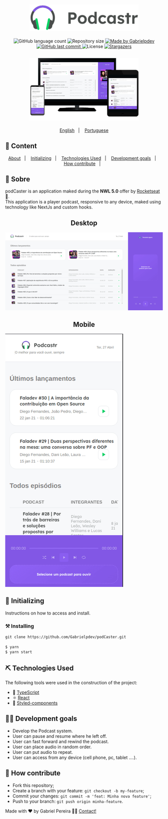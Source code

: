 <h2 align="center">
    <img alt="podCaster" title="#podCaster" src=".github/logo.svg" width="350px" />
</h2>
  
<p align="center">
  <img alt="GitHub language count" src="https://img.shields.io/github/languages/count/Gabrielpdev/podCaster?color=%2304D361"/>

  <img alt="Repository size" src="https://img.shields.io/github/repo-size/Gabrielpdev/podCaster"/>

  	
  <a href="https://www.linkedin.com/in/gabriel-pereira-oliveira-78b1801ab/">
    <img alt="Made by Gabrielpdev" src="https://img.shields.io/badge/made%20by-Gabrielpdev-%2304D361"/>
  </a>
	
  
  <a href="https://github.com/Gabrielpdev/podCaster/commits/master">
    <img alt="GitHub last commit" src="https://img.shields.io/github/last-commit/Gabrielpdev/podCaster"/>
  </a>

  <img alt="License" src="https://img.shields.io/badge/license-MIT-brightgreen">
   <a href="https://github.com/Gabrielpdev/podCaster/stargazers">
    <img alt="Stargazers" src="https://img.shields.io/github/stars/Gabrielpdev/podCaster?style=social"/>
  </a>
</p>

<h2 align="center">
    <img alt="podCaster" title="#podCaster" src=".github/Preview.png" width="350px" />
</h2>

<p align="center">
  <a href="https://github.com/Gabrielpdev/podCaster/blob/main/README.md">English</a>&nbsp;&nbsp;&nbsp;|&nbsp;&nbsp;&nbsp;
  <a href="https://github.com/Gabrielpdev/podCaster/blob/main/README-PT.md">Portuguese</a>
</p>

## 📝 Content
<p align="center">
<a href="#about">About</a>&nbsp;&nbsp;&nbsp;|&nbsp;&nbsp;&nbsp;
<a href="#getting_started">Initializing</a>&nbsp;&nbsp;&nbsp;|&nbsp;&nbsp;&nbsp;
<a href="#built_using">Technologies Used</a>&nbsp;&nbsp;&nbsp;|&nbsp;&nbsp;&nbsp;
<a href="#roadmap">Development goals</a>&nbsp;&nbsp;&nbsp;|&nbsp;&nbsp;&nbsp;
<a href="#contribute">How contribute</a>&nbsp;&nbsp;&nbsp;|&nbsp;&nbsp;&nbsp;
</p>


## 🧐 Sobre <a name = "about"></a>

podCaster is an application maked during the **NWL 5.0** offer by [Rocketseat] :rocket:.<br/>
This application is a player podcast, responsive to any device, maked using technology like NextJs and custom hooks. </br>

<span align="center">
	<h2>Desktop</h2>
	<img alt="podCaster" title="#podCaster" src=".github/podCaster.gif"  />
</span>

<span align="center">
	<h2>Mobile</h2>
	<img alt="podCaster" title="#podCaster" src=".github/mobile.gif" />
</span>

## 🏁 Initializing <a name = "getting_started"></a>

Instructions on how to access and install.
### ⚒ Installing <a name = "installing"></a>
```
git clone https://github.com/Gabrielpdev/podCaster.git

$ yarn
$ yarn start
```

## ⛏️ Technologies Used <a name = "built_using"></a>

The following tools were used in the construction of the project:
- 🔵 [TypeScript][typescript]
- ⚛️ [React][reactjs]
- 💅 [Styled-components][styled-components]

## 👨‍💼 Development goals <a name = "roadmap"></a>
- Develop the Podcast system.
- User can pause and resume where he left off.
- User can fast forward and rewind the podcast.
- User can place audio in random order. 
- User can put audio to repeat.
- User can access from any device (cell phone, pc, tablet ....).

## 🤔 How contribute <a name = "contribute"></a>
- Fork this repository;
- Create a branch with your feature: `git checkout -b my-feature`;
- Commit your changes: `git commit -m 'feat: Minha nova feature'`;
- Push to your branch: `git push origin minha-feature`.

Made with ❤️ by Gabriel Pereira 👋🏽 [Contact!](https://www.linkedin.com/in/gabriel-pereira-oliveira-78b1801ab/)

[typescript]: https://www.typescriptlang.org/
[reactjs]: https://reactjs.org
[rs]: https://rocketseat.com.br
[Rocketseat]:https://github.com/Rocketseat
[styled-components]:https://styled-components.com/


